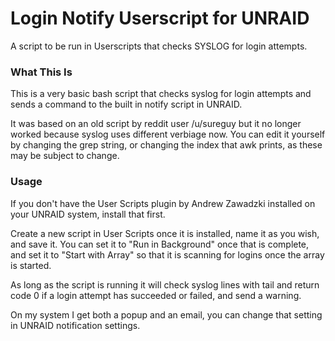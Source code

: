 # Login Notify Userscript for UNRAID

A script to be run in Userscripts that checks SYSLOG for login attempts.

### What This Is

This is a very basic bash script that checks syslog for login attempts and sends a command to the built in notify script in UNRAID.

It was based on an old script by reddit user /u/sureguy but it no longer worked because syslog uses different verbiage now. You can edit it yourself by changing the grep string, or changing the index that awk prints, as these may be subject to change.

### Usage

If you don't have the User Scripts plugin by Andrew Zawadzki installed on your UNRAID system, install that first.

Create a new script in User Scripts once it is installed, name it as you wish, and save it. You can set it to "Run in Background" once that is complete, and set it to "Start with Array" so that it is scanning for logins once the array is started.

As long as the script is running it will check syslog lines with tail and return code 0 if a login attempt has succeeded or failed, and send a warning.

On my system I get both a popup and an email, you can change that setting in UNRAID notification settings.